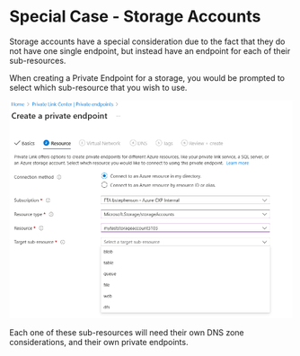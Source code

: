 # Special Case - Storage Accounts

Storage accounts have a special consideration due to the fact that they do not have one single endpoint, but instead have an endpoint for each of their sub-resources.

When creating a Private Endpoint for a storage, you would be prompted to select which sub-resource that you wish to use.

![Selecting a sub-resource for a storage account in the create a private endpoint experience](img/sa-options.png)

Each one of these sub-resources will need their own DNS zone considerations, and their own private endpoints.
